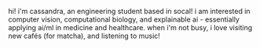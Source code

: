 hi! i'm cassandra, an engineering student based in socal! 
i am interested in computer vision, computational biology, and explainable ai - essentially applying ai/ml in medicine and healthcare.
when i'm not busy, i love visiting new cafés (for matcha), and listening to music!
